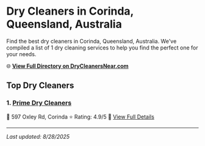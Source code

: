 # Dry Cleaners in Corinda, Queensland, Australia

Find the best dry cleaners in Corinda, Queensland, Australia. We've compiled a list of 1 dry cleaning services to help you find the perfect one for your needs.

🌐 **[View Full Directory on DryCleanersNear.com](https://drycleanersnear.com/city/Australia/Queensland/Corinda)**

## Top Dry Cleaners

### 1. [Prime Dry Cleaners](https://drycleanersnear.com/dryCleaner/68aa733e39cc7c089900596c/prime-dry-cleaners)
📍 597 Oxley Rd, Corinda
⭐ Rating: 4.9/5
🔗 [View Full Details](https://drycleanersnear.com/dryCleaner/68aa733e39cc7c089900596c/prime-dry-cleaners)


---

*Last updated: 8/28/2025*
